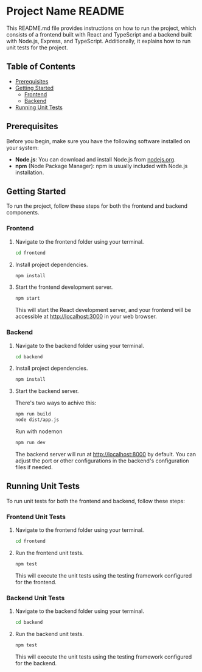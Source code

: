 # Project Name README

This README.md file provides instructions on how to run the project, which consists of a frontend built with React and TypeScript and a backend built with Node.js, Express, and TypeScript. Additionally, it explains how to run unit tests for the project.

## Table of Contents

- [Prerequisites](#prerequisites)
- [Getting Started](#getting-started)
  - [Frontend](#frontend)
  - [Backend](#backend)
- [Running Unit Tests](#running-unit-tests)

## Prerequisites

Before you begin, make sure you have the following software installed on your system:

- **Node.js**: You can download and install Node.js from [nodejs.org](https://nodejs.org/).
- **npm** (Node Package Manager): npm is usually included with Node.js installation.

## Getting Started

To run the project, follow these steps for both the frontend and backend components.

### Frontend

1. Navigate to the frontend folder using your terminal.

   ```bash
   cd frontend
   ```

2. Install project dependencies.

   ```bash
   npm install
   ```

3. Start the frontend development server.

   ```bash
   npm start
   ```

   This will start the React development server, and your frontend will be accessible at [http://localhost:3000](http://localhost:3000) in your web browser.

### Backend

1. Navigate to the backend folder using your terminal.

   ```bash
   cd backend
   ```

2. Install project dependencies.

   ```bash
   npm install
   ```

3. Start the backend server.

   There's two ways to achive this:

   ```bash
   npm run build
   node dist/app.js
   ```

   Run with nodemon

   ```bash
   npm run dev
   ```

   The backend server will run at [http://localhost:8000](http://localhost:8000) by default. You can adjust the port or other configurations in the backend's configuration files if needed.

## Running Unit Tests

To run unit tests for both the frontend and backend, follow these steps:

### Frontend Unit Tests

1. Navigate to the frontend folder using your terminal.

   ```bash
   cd frontend
   ```

2. Run the frontend unit tests.

   ```bash
   npm test
   ```

   This will execute the unit tests using the testing framework configured for the frontend.

### Backend Unit Tests

1. Navigate to the backend folder using your terminal.

   ```bash
   cd backend
   ```

2. Run the backend unit tests.

   ```bash
   npm test
   ```

   This will execute the unit tests using the testing framework configured for the backend.
